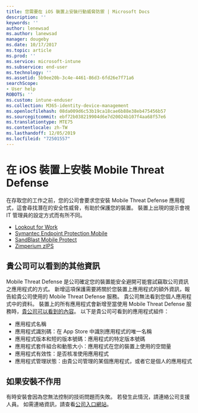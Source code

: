 ```yaml
---
title: 您需要在 iOS 裝置上安裝行動威脅防禦 | Microsoft Docs
description: ''
keywords: ''
author: lenewsad
ms.author: lanewsad
manager: dougeby
ms.date: 10/17/2017
ms.topic: article
ms.prod: ''
ms.service: microsoft-intune
ms.subservice: end-user
ms.technology: ''
ms.assetid: 5b9ee20b-3c4e-4461-86d3-6fd26e7f71a6
searchScope:
- User help
ROBOTS: ''
ms.custom: intune-enduser
ms.collection: M365-identity-device-management
ms.openlocfilehash: 08da009d6c53b19ca18cae6b88e38eb475456b57
ms.sourcegitcommit: ebf72b038219904d6e7d20024b107f4aa68f57e6
ms.translationtype: MTE75
ms.contentlocale: zh-TW
ms.lasthandoff: 12/05/2019
ms.locfileid: "72501557"
---
```

# <a name="install-mobile-threat-defense-on-your-ios-device"></a>在 iOS 裝置上安裝 Mobile Threat Defense


在存取您的工作之前，您的公司會要求您安裝 Mobile Threat Defense 應用程式，這會尋找潛在的安全性威脅，有助於保護您的裝置。 裝置上出現的提示會視 IT 管理員的設定方式而有所不同。


* [Lookout for Work](you-are-prompted-to-install-lookout-for-work-ios.md)
* [Symantec Endpoint Protection Mobile](you-are-prompted-to-install-skycure-ios.md)
* [SandBlast Mobile Protect](you-are-prompted-to-install-sandblast-ios.md)
* [Zimperium zIPS](you-are-prompted-to-install-zips-ios.md)

## <a name="additional-information-your-company-can-see"></a>貴公司可以看到的其他資訊

Mobile Threat Defense 是公司確定您的裝置能安全避開可能嘗試竊取公司資訊之應用程式的方式。 新增這項保護需要將關於您裝置上應用程式的額外資訊，報告給貴公司使用的 Mobile Threat Defense 服務。 貴公司無法看到您個人應用程式中的資料。 裝置上的所有應用程式會新增至當使用 Mobile Threat Defense 服務時，[貴公司可以看到的內容](what-info-can-your-company-see-when-you-enroll-your-device-in-intune.md)。 以下是貴公司可看到的應用程式組件：

* 應用程式名稱
* 應用程式識別碼：在 App Store 中識別應用程式的唯一名稱
* 應用程式版本和短的版本號碼：應用程式的特定版本號碼
* 應用程式套件組合和動態大小：應用程式在您的裝置上使用的空間量
* 應用程式有效性：是否核准使用應用程式
* 應用程式管理狀態：由貴公司管理的某個應用程式，或者它是個人的應用程式

## <a name="if-the-installation-doesnt-work"></a>如果安裝不作用

有時安裝會因為您無法控制的技術問題而失敗。 若發生此情況，請連絡公司支援人員。 如需連絡資訊，請查看[公司入口網站](https://go.microsoft.com/fwlink/?linkid=2010980)。

